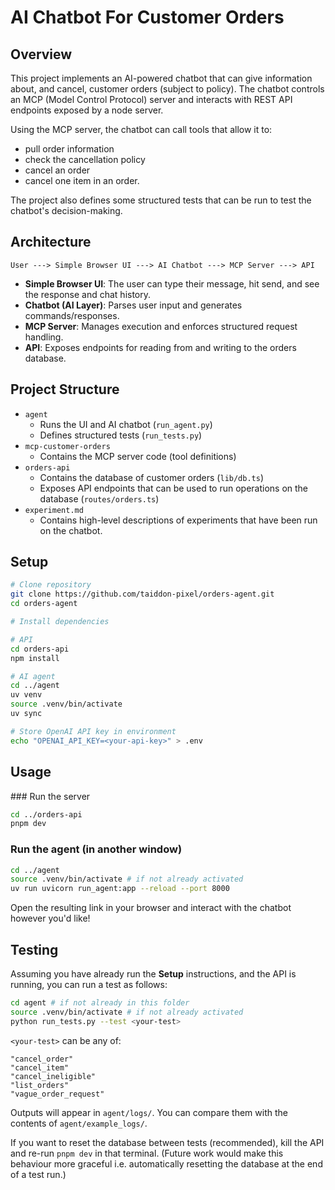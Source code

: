 # AI Chatbot For Customer Orders

## Overview

This project implements an AI-powered chatbot that can give information about, and cancel, customer orders (subject to policy). The chatbot controls an MCP (Model Control Protocol) server and interacts with REST API endpoints exposed by a node server.

Using the MCP server, the chatbot can call tools that allow it to:
* pull order information
* check the cancellation policy
* cancel an order
* cancel one item in an order.

The project also defines some structured tests that can be run to test the chatbot's decision-making.

## Architecture
```
User ---> Simple Browser UI ---> AI Chatbot ---> MCP Server ---> API
```
* **Simple Browser UI**:  The user can type their message, hit send, and see the response and chat history.
* **Chatbot (AI Layer)**: Parses user input and generates commands/responses.
* **MCP Server**: Manages execution and enforces structured request handling.
* **API**: Exposes endpoints for reading from and writing to the orders database.


## Project Structure

* `agent`
    * Runs the UI and AI chatbot (`run_agent.py`)
    * Defines structured tests (`run_tests.py`)
* `mcp-customer-orders`
    * Contains the MCP server code (tool definitions)
* `orders-api`
    * Contains the database of customer orders (`lib/db.ts`)
    * Exposes API endpoints that can be used to run operations on the database (`routes/orders.ts`)
* `experiment.md`
    * Contains high-level descriptions of experiments that have been run on the chatbot.

## Setup

```bash
# Clone repository
git clone https://github.com/taiddon-pixel/orders-agent.git
cd orders-agent

# Install dependencies

# API
cd orders-api
npm install

# AI agent
cd ../agent
uv venv
source .venv/bin/activate
uv sync

# Store OpenAI API key in environment
echo "OPENAI_API_KEY=<your-api-key>" > .env
```

## Usage

### Run the server
```bash
cd ../orders-api
pnpm dev
```
### Run the agent (in another window)

```bash
cd ../agent
source .venv/bin/activate # if not already activated
uv run uvicorn run_agent:app --reload --port 8000
```

Open the resulting link in your browser and interact with the chatbot however you'd like!

## Testing

Assuming you have already run the **Setup** instructions, and the API is running, you can run a test as follows:

```bash
cd agent # if not already in this folder
source .venv/bin/activate # if not already activated
python run_tests.py --test <your-test>
```

`<your-test>` can be any of:

```
"cancel_order"
"cancel_item"
"cancel_ineligible"
"list_orders"
"vague_order_request"
```

Outputs will appear in `agent/logs/`. You can compare them with the contents of `agent/example_logs/`.

If you want to reset the database between tests (recommended), kill the API and re-run `pnpm dev` in that terminal. (Future work would make this behaviour more graceful i.e. automatically resetting the database at the end of a test run.)